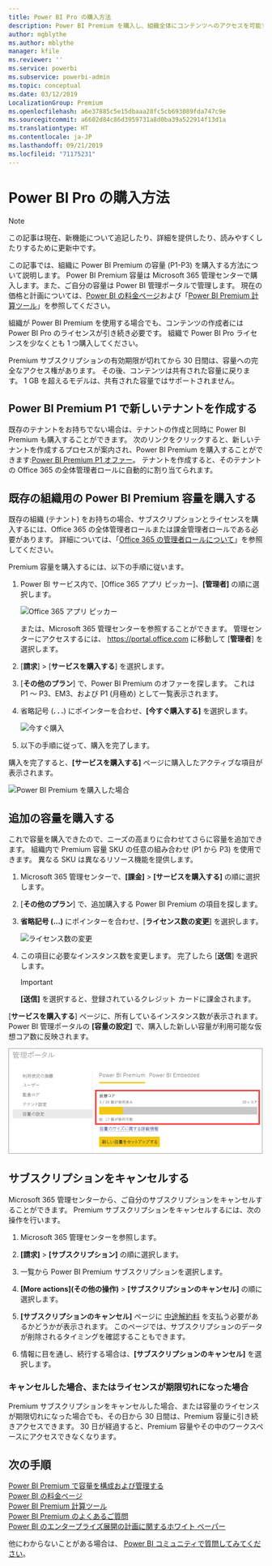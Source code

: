 ```yaml
---
title: Power BI Pro の購入方法
description: Power BI Premium を購入し、組織全体にコンテンツへのアクセスを可能する方法について説明します。
author: mgblythe
ms.author: mblythe
manager: kfile
ms.reviewer: ''
ms.service: powerbi
ms.subservice: powerbi-admin
ms.topic: conceptual
ms.date: 03/12/2019
LocalizationGroup: Premium
ms.openlocfilehash: a6e37885c5e15dbaaa28fc5cb693089fda747c9e
ms.sourcegitcommit: a6602d84c86d3959731a8d0ba39a522914f13d1a
ms.translationtype: HT
ms.contentlocale: ja-JP
ms.lasthandoff: 09/21/2019
ms.locfileid: "71175231"
---
```

# <a name="how-to-purchase-power-bi-premium"></a>Power BI Pro の購入方法

> [!NOTE]
> この記事は現在、新機能について追記したり、詳細を提供したり、読みやすくしたりするために更新中です。 

この記事では、組織に Power BI Premium の容量 (P1-P3) を購入する方法について説明します。 Power BI Premium 容量は Microsoft 365 管理センターで購入します。また、ご自分の容量は Power BI 管理ポータルで管理します。 現在の価格と計画については、[Power BI の料金ページ](https://powerbi.microsoft.com/pricing/)および「[Power BI Premium 計算ツール](https://powerbi.microsoft.com/calculator/)」を参照してください。

組織が Power BI Premium を使用する場合でも、コンテンツの作成者には Power BI Pro のライセンスが引き続き必要です。 組織で Power BI Pro ライセンスを少なくとも 1 つ購入してください。

Premium サブスクリプションの有効期限が切れてから 30 日間は、容量への完全なアクセス権があります。 その後、コンテンツは共有された容量に戻ります。 1 GB を超えるモデルは、共有された容量ではサポートされません。

## <a name="create-a-new-tenant-with-power-bi-premium-p1"></a>Power BI Premium P1 で新しいテナントを作成する

既存のテナントをお持ちでない場合は、テナントの作成と同時に Power BI Premium も購入することができます。 次のリンクをクリックすると、新しいテナントを作成するプロセスが案内され、Power BI Premium を購入することができます:[Power BI Premium P1 オファー](https://signup.microsoft.com/Signup?OfferId=b3ec5615-cc11-48de-967d-8d79f7cb0af1)。 テナントを作成すると、そのテナントの Office 365 の全体管理者ロールに自動的に割り当てられます。

## <a name="purchase-a-power-bi-premium-capacity-for-an-existing-organization"></a>既存の組織用の Power BI Premium 容量を購入する

既存の組織 (テナント) をお持ちの場合、サブスクリプションとライセンスを購入するには、Office 365 の全体管理者ロールまたは課金管理者ロールである必要があります。 詳細については、「[Office 365 の管理者ロールについて](https://support.office.com/article/About-Office-365-admin-roles-da585eea-f576-4f55-a1e0-87090b6aaa9d)」を参照してください。

Premium 容量を購入するには、以下の手順に従います。

1. Power BI サービス内で、[Office 365 アプリ ピッカー]、**[管理者]** の順に選択します。

    ![Office 365 アプリ ピッカー](media/service-admin-premium-purchase/o365-app-picker.png)

    または、Microsoft 365 管理センターを参照することができます。 管理センターにアクセスするには、 https://portal.office.com に移動して [**管理者**] を選択します。

1. [**請求**] > [**サービスを購入する**] を選択します。

1. [**その他のプラン**] で、Power BI Premium のオファーを探します。 これは P1 ～ P3、EM3、および P1 (月極め) として一覧表示されます。

1. 省略記号 (**. . .**) にポインターを合わせ、**[今すぐ購入する]** を選択します。

    ![今すぐ購入](media/service-admin-premium-purchase/premium-purchase.png)

1. 以下の手順に従って、購入を完了します。

購入を完了すると、**[サービスを購入する]** ページに購入したアクティブな項目が表示されます。

![Power BI Premium を購入した場合](media/service-admin-premium-purchase/premium-purchased.png)

## <a name="purchase-additional-capacities"></a>追加の容量を購入する

これで容量を購入できたので、ニーズの高まりに合わせてさらに容量を追加できます。 組織内で Premium 容量 SKU の任意の組み合わせ (P1 から P3) を使用できます。 異なる SKU は異なるリソース機能を提供します。

1. Microsoft 365 管理センターで、**[課金]** > **[サービスを購入する]** の順に選択します。

1. [**その他のプラン**] で、追加購入する Power BI Premium の項目を探します。

1. **省略記号 (...)** にポインターを合わせ、[**ライセンス数の変更**] を選択します。

    ![ライセンス数の変更](media/service-admin-premium-purchase/premium-purchase-more.png)

1. この項目に必要なインスタンス数を変更します。 完了したら [**送信**] を選択します。

   > [!IMPORTANT]
   > **[送信]** を選択すると、登録されているクレジット カードに課金されます。

[**サービスを購入する**] ページに、所有しているインスタンス数が表示されます。 Power BI 管理ポータルの **[容量の設定]** で、購入した新しい容量が利用可能な仮想コア数に反映されます。

![Power BI Premium 容量の利用可能な仮想コア数](media/service-admin-premium-purchase/premium-capacities.png)

## <a name="cancel-your-subscription"></a>サブスクリプションをキャンセルする

Microsoft 365 管理センターから、ご自分のサブスクリプションをキャンセルすることができます。 Premium サブスクリプションをキャンセルするには、次の操作を行います。

1. Microsoft 365 管理センターを参照します。

1. **[請求]** > **[サブスクリプション]** の順に選択します。

1. 一覧から Power BI Premium サブスクリプションを選択します。

1. **[More actions]\(その他の操作\)** > **[サブスクリプションのキャンセル]** の順に選択します。

1. **[サブスクリプションのキャンセル]** ページに [中途解約料](https://support.office.com/article/early-termination-fees-6487d4de-401a-466f-8bc3-c0beb5cc40d3) を支払う必要があるかどうかが表示されます。 このページでは、サブスクリプションのデータが削除されるタイミングを確認することもできます。

1. 情報に目を通し、続行する場合は、**[サブスクリプションのキャンセル]** を選択します。

### <a name="when-canceling-or-your-license-expires"></a>キャンセルした場合、またはライセンスが期限切れになった場合

Premium サブスクリプションをキャンセルした場合、または容量のライセンスが期限切れになった場合でも、その日から 30 日間は、Premium 容量に引き続きアクセスできます。 30 日が経過すると、Premium 容量やその中のワークスペースにアクセスできなくなります。

## <a name="next-steps"></a>次の手順

[Power BI Premium で容量を構成および管理する](service-admin-premium-manage.md)\
[Power BI の料金ページ](https://powerbi.microsoft.com/pricing/)\
[Power BI Premium 計算ツール](https://powerbi.microsoft.com/calculator/)\
[Power BI Premium のよくあるご質問](service-premium-faq.md)\
[Power BI のエンタープライズ展開の計画に関するホワイト ペーパー](https://aka.ms/pbienterprisedeploy)

他にわからないことがある場合は、 [Power BI コミュニティで質問してみてください](http://community.powerbi.com/)。

